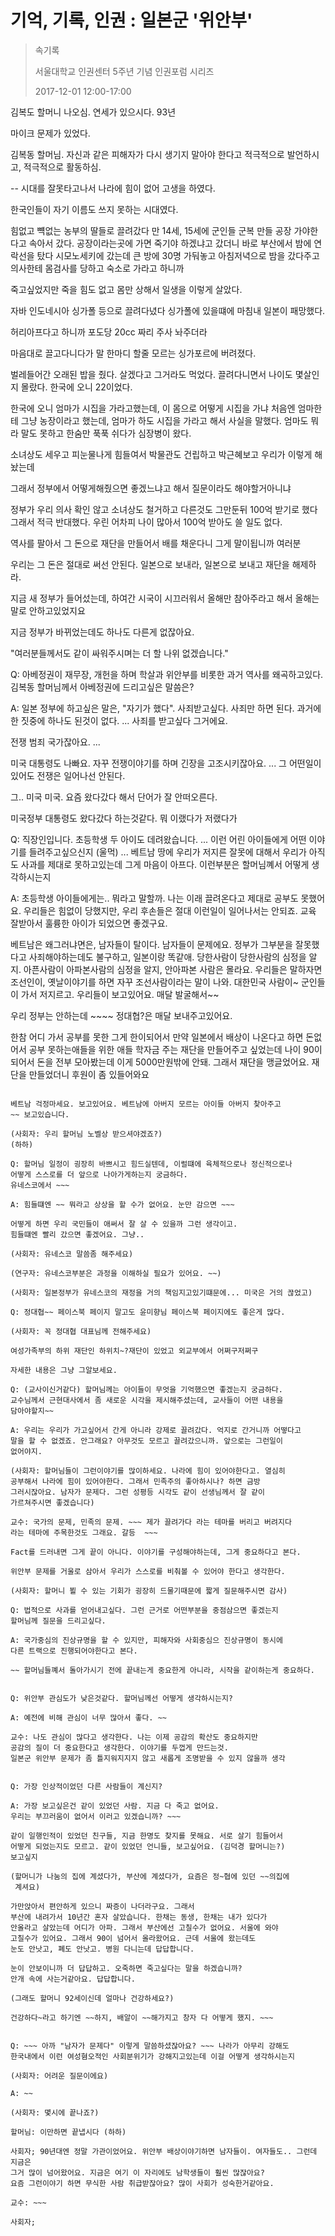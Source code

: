 기억, 기록, 인권 : 일본군 '위안부'
========
> 속기록
>
> 서울대학교 인권센터 5주년 기념 인권포럼 시리즈
>
> 2017-12-01 12:00-17:00

김복도 할머니 나오심.
연세가 있으시다. 93년

마이크 문제가 있었다.

김복동 할머님. 자신과 같은 피해자가 다시 생기지 말아야 한다고
적극적으로 발언하시고, 적극적으로 활동하심.

--
시대를 잘못타고나서
나라에 힘이 없어
고생을 하였다.

한국인들이 자기 이름도 쓰지 못하는 시대였다.

힘없고 뺵없는 농부의 딸들로 끌려갔다
만 14세, 15세에 군인들 군복 만들 공장 가야한다고 속아서 갔다.
공장이라는곳에 가면 죽기야 하겠냐고 갔더니
바로
부산에서 밤에 연락선을 탔다
시모노세키에 갔는데
큰 방에 30명 가둬놓고
아침저녁으로 밤을 갔다주고
의사한테 몸검사를 당하고
숙소로 가라고 하니까

죽고싶었지만 죽을 힘도 없고
몸만 상해서 일생을 이렇게 살았다.

자바 인도네시아 싱가폴 등으로 끌려다녔다
싱가폴에 있을떄에 마침내 일본이 패망했다.

허리아프다고 하니까
포도당 20cc 짜리 주사 놔주더라

마음대로 끌고다니다가 말 한마디 할줄 모르는 싱가포르에 버려졌다.

벌레들어간 오래된 밥을 줬다. 살겠다고 그거라도 먹었다.
끌려다니면서 나이도 몇살인지 몰랐다. 한국에 오니 22이었다.

한국에 오니 엄마가 시집을 가라고했는데, 이 몸으로 어떻게 시집을 가냐
처음엔 엄마한테 그냥 농장이라고 했는데, 엄마가 하도 시집을 가라고 해서 사실을
말했다. 엄마도 뭐라 말도 못하고 한숨만 푹푹 쉬다가 심장병이 왔다.

소녀상도 세우고
피눈물나게 힘들여서 박물관도 건립하고
박근혜보고 우리가 이렇게 해놨는데

그래서 정부에서 어떻게해줬으면 좋겠느냐고 해서
질문이라도 해야할거아니냐

정부가 우리 의사 확인 않고 소녀상도 철거하고 다른것도 그만둔뒤 100억 받기로 했다
그래서 적극 반대했다. 우린 어차피 나이 많아서 100억 받아도 쓸 일도 없다.

역사를 팔아서 그 돈으로 재단을 만들어서 배를 채운다니
그게 말이됩니까 여러분

우리는 그 돈은 절대로 써선 안된다. 일본으로 보내라, 일본으로 보내고 재단을 해제하라.

지금 새 정부가 들어섰는데, 하여간 시국이 시끄러워서
올해만 참아주라고 해서 올해는 말로 안하고있었지요

지금 정부가 바뀌었는데도 하나도 다른게 없잖아요.

"여러분들께서도 같이 싸워주시며는 더 할 나위 없겠습니다."

Q: 아베정권이 재무장, 개헌을 하며 학살과 위안부를 비롯한 과거 역사를 왜곡하고있다.
김복동 할머님께서 아베정권에 드리고싶은 말씀은?

A: 일본 정부에 하고싶은 말은, "자기가 했다". 사죄받고싶다. 사죄만 하면 된다.
과거에 한 짓중에 하나도 된것이 없다. ... 사죄를 받고싶다 그거에요.

전쟁 범죄 국가잖아요. ...

미국 대통령도 나빠요. 자꾸 전쟁이야기를 하며 긴장을 고조시키잖아요. ...
그 어떤일이 있어도 전쟁은 일어나선 안된다.

그.. 미국 미국. 요즘 왔다갔다 해서 단어가 잘 안떠오른다.

미국정부 대통령도 왔다갔다 하는것같다. 뭐 이랬다가 저랬다가


Q: 직장인입니다. 초등학생 두 아이도 데려왔습니다. ... 이런 어린 아이들에게 어떤
이야기를 들려주고싶으신지 (울먹) ... 베트남 땅에 우리가 저지른 잘못에 대해서
우리가 아직도 사과를 제대로 못하고있는데 그게 마음이 아프다. 이런부분은
할머님꼐서 어떻게 생각하시는지

A: 초등학생 아이들에게는.. 뭐라고 말할까. 나는 이래 끌려온다고 제대로 공부도
못했어요. 우리들은 힘없이 당했지만, 우리 후손들은 절대 이런일이 일어나서는
안되죠. 교육 잘받아서 훌륭한 아이가 되었으면 좋겠구요.

베트남은 왜그러냐면은, 남자들이 탈이다. 남자들이 문제에요. 정부가 그부분을
잘못했다고 사죄해야하는데도 불구하고, 일본이랑 똑같애. 당한사람이 당한사람의
심정을 알지. 아픈사람이 아파본사람의 심정을 알지, 안아파본 사람은 몰라요.
우리들은 말하자면 조선인이, 옛날이야기를 하면 자꾸 조선사람이라는 말이 나와.
대한민국 사람이~ 군인들이 가서 저지르고. 우리들이 보고있어요. 매달 발굴해서~~

우리 정부는 안하는데  ~~~~ 정대협?은 매달 보내주고있어요.

한참 어디 가서 공부를 못한 그게 한이되어서
만약 일본에서 배상이 나온다고 하면
돈없어서 공부 못하는애들을 위한 애들 학자금 주는 재단을 만들어주고 싶었는데
나이 90이 되어서 돈을 전부 모아봤는데 이게 5000만원밖에 안돼.
그래서 재단을 맹글었어요. 재단을 만들었더니 후원이 좀 있들어와요

~~~

베트남 걱정마세요. 보고있어요. 베트남에 아버지 모르는 아이들 아버지 찾아주고
~~ 보고있습니다.

(사회자: 우리 할머님 노벨상 받으셔야겠죠?)
(하하)

Q: 할머님 일정이 굉장히 바쁘시고 힘드실텐데, 이럴떄에 육체적으로나 정신적으로나
어떻게 스스로를 더 앞으로 나아가게하는지 궁금하다.
유네스코에서 ~~~

A: 힘들떄엔 ~~ 뭐라고 상상을 할 수가 없어요. 눈만 감으면 ~~~

어떻게 하면 우리 국민들이 애써서 잘 살 수 있을까 그런 생각이고.
힘들떄엔 빨리 갔으면 좋겠어요. 그냥..

(사회자: 유네스코 말씀좀 해주세요)

(연구자: 유네스코부분은 과정을 이해하실 필요가 있어요. ~~)

(사회자: 일본정부가 유네스코의 재정을 거의 책임지고있기떄문에... 미국은 거의 끊었고)

Q: 정대협~~ 페이스북 페이지 말고도 윤미향님 페이스북 페이지에도 좋은게 많다.

(사회자: 꼭 정대협 대표님께 전해주세요)

여성가족부의 하위 재단인 하위치~?재단이 있었고 외교부에서 어쩌구저쩌구

자세한 내용은 그냥 그알보세요.

Q: (교사이신거같다) 할머님께는 아이들이 무엇을 기억했으면 좋겠는지 궁금하다.
교수님께서 근현대사에서 좀 새로운 시각을 제시해주셨는데, 교사들이 어떤 내용을
담아야할지~~

A: 우리는 우리가 가고싶어서 간게 아니라 강제로 끌려갔다. 억지로 간거니까 어떻다고
말을 할 수 없겠죠. 안그래요? 아무것도 모르고 끌려갔으니까. 앞으로는 그런일이
없어야지.

(사회자: 할머님들이 그런이야기를 많이하세요. 나라에 힘이 있어야한다고. 열심히
공부해서 나라에 힘이 있어야한다. 그래서 민족주의 좋아하시나? 하면 금방
그러시잖아요. 남자가 문제다. 그런 성평등 시각도 같이 선생님께서 잘 같이
가르쳐주시면 좋겠습니다)

교수: 국가의 문제, 민족의 문제. ~~~ 제가 끌려가다 라는 테마를 버리고 버려지다
라는 테마에 주목한것도 그래요. 갈등  ~~~

Fact를 드러내면 그게 끝이 아니다. 이야기를 구성해야하는데, 그게 중요하다고 본다.

위안부 문제를 거울로 삼아서 우리가 스스로를 비춰볼 수 있어야 한다고 생각한다.

(사회자: 할머니 뵐 수 있는 기회가 굉장히 드물기때문에 짧게 질문해주시면 감사)

Q: 법적으로 사과를 얻어내고싶다. 그런 근거로 어떤부분을 중점삼으면 좋겠는지
할머님께 질문을 드리고싶다.

A: 국가중심의 진상규명을 할 수 있지만, 피해자와 사회중심으 진상규명이 동시에
다른 트랙으로 진행되어야한다고 본다.

~~ 할머님들꼐서 돌아가시기 전에 끝내는게 중요한게 아니라, 시작을 같이하는게 중요하다.


Q: 위안부 관심도가 낮은것같다. 할머님께선 어떻게 생각하시는지?

A: 예전에 비해 관심이 너무 많아서 좋다. ~~

교수: 나도 관심이 많다고 생각한다. 나는 이제 공감의 확산도 중요하지만
공감의 질이 더 중요한다고 생각한다. 이야기를 두껍게 만드는것.
일본군 위안부 문제가 좀 틀지워지지지 않고 새롭게 조명받을 수 있지 않을까 생각


Q: 가장 인상적이었던 다른 사람들이 계신지?

A: 가장 보고싶은건 같이 있었던 사람. 지금 다 죽고 없어요.
우리는 부끄러움이 없어서 이러고 있겠습니까? ~~~

같이 일행인적이 있었던 친구들, 지금 한명도 찾지를 못해요. 서로 살기 힘들어서
어떻게 되었는지도 모르고. 같이 있었던 언니들, 보고싶어요. (김덕경 할머니는?)
보고싶지

(할머니가 나눔의 집에 계셨다가, 부산에 계셨다가, 요즘은 정~협에 있던 ~~의집에
 계셔요)

가만앉아서 편안하게 있으니 짜증이 나더라구요. 그래서
부산에 내려가서 10년간 혼자 살았습니다. 한채는 동생, 한채는 내가 있다가
안올라고 살았는데 어디가 아파. 그래서 부산에선 고칠수가 없어요. 서울에 와야
고칠수가 있어요. 그래서 90이 넘어서 올라왔어요. 근데 서울에 왔는데도
눈도 안낫고, 폐도 안낫고. 병원 다니는데 답답합니다.

눈이 안보이니까 더 답답하고. 오죽하면 죽고싶다는 말을 하겠습니까?
안개 속에 사는거같아요. 답답합니다.

(그래도 할머니 92세이신데 얼마나 건강하세요?)

건강하다~라고 하기엔 ~~하지, 배알이 ~~해가지고 창자 다 어떻게 했지. ~~~


Q: ~~~ 아까 "남자가 문제다" 이렇게 말씀하셨잖아요? ~~~ 나라가 아무리 강해도
한국내에서 이런 여성혐오적인 사회분위기가 강해지고있는데 이걸 어떻게 생각하시는지

(사회자: 어려운 질문이에요)

A: ~~

(사회자: 몇시에 끝나죠?)

할머님: 이만하면 끝냅시다 (하하)

사회자; 90년대엔 정말 가관이었어요. 위안부 배상이야기하면 남자들이. 여자들도.. 그런데 지금은
그거 많이 넘어왔어요. 지금은 여기 이 자리에도 남학생들이 훨씬 많잖아요?
요즘 그런이야기 하면 무식한 사람 취급받잖아요? 많이 사회가 성숙한거같아요.

교수: ~~~

사회자;
